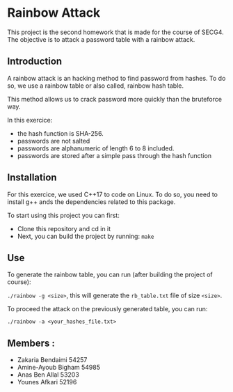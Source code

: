 # Rainbow Attack

This project is the second homework that is made for the course of SECG4. The objective is to attack a password table with a rainbow attack.

## Introduction

A rainbow attack is an hacking method to find password from hashes. To do so, we use a rainbow table or also called, rainbow hash table.

This method allows us to crack password more quickly than the bruteforce way.

In this exercice:
- the hash function is SHA-256.
- passwords are not salted
- passwords are alphanumeric of length 6 to 8 included.
- passwords are stored after a simple pass through the hash function

## Installation

For this exercice, we used C++17 to code on Linux.
To do so, you need to install g++ ands the dependencies related to this package.

To start using this project you can first:
- Clone this repository and cd in it
- Next, you can build the project by running: `make`

## Use

To generate the rainbow table, you can run (after building the project of course):

`./rainbow -g <size>`, this will generate the `rb_table.txt` file of size `<size>`.

To proceed the attack on the previously generated table, you can run:

`./rainbow -a <your_hashes_file.txt>`

## Members : 

- Zakaria Bendaimi 54257
- Amine-Ayoub Bigham 54985
- Anas Ben Allal 53203
- Younes Afkari 52196